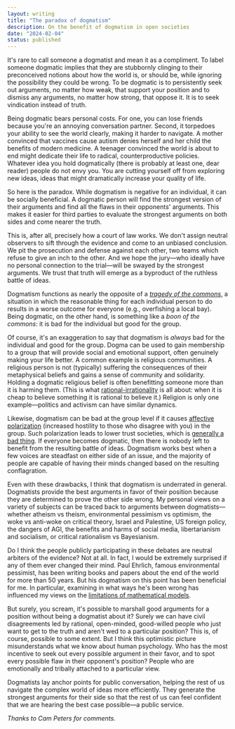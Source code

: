 ```yaml
---
layout: writing
title: "The paradox of dogmatism"
description: On the benefit of dogmatism in open societies
date: "2024-02-04" 
status: published
---
```


It's rare to call someone a dogmatist and mean it as a compliment. To label someone dogmatic implies that they are stubbornly clinging to their preconceived notions about how the world is, or should be, while ignoring the possibility they could be wrong. To be dogmatic is to persistently seek out arguments, no matter how weak, that support your position and to dismiss any arguments, no matter how strong, that oppose it. It is to seek vindication instead of truth.

Being dogmatic bears personal costs. For one, you can lose friends because you're an annoying conversation partner. Second, it torpedoes your ability to see the world clearly, making it harder to navigate. A mother convinced that vaccines cause autism denies herself and her child the benefits of modern medicine. A teenager convinced the world is about to end might dedicate their life to radical, counterproductive policies. Whatever idea you hold dogmatically (there is probably at least one, dear reader) people do not envy you. You are cutting yourself off from exploring new ideas, ideas that might dramatically increase your quality of life.

So here is the paradox. While dogmatism is negative for an individual, it can be socially beneficial. A dogmatic person will find the strongest version of their arguments and find all the flaws in their opponents' arguments. This makes it easier for third parties to evaluate the strongest arguments on both sides and come nearer the truth.

This is, after all, precisely how a court of law works. We don't assign neutral observers to sift through the evidence and come to an unbiased conclusion. We pit the prosecution and defense against each other, two teams which refuse to give an inch to the other. And we hope the jury—who ideally have no personal connection to the trial—will be swayed by the strongest arguments. We trust that truth will emerge as a byproduct of the ruthless battle of ideas.

Dogmatism functions as nearly the opposite of a [_tragedy of the commons_](https://en.wikipedia.org/wiki/Tragedy_of_the_commons), a situation in which the reasonable thing for each individual person to do results in a worse outcome for everyone (e.g., overfishing a local bay). Being dogmatic, on the other hand, is something like a _boon of the commons_: it is bad for the individual but good for the group.

Of course, it's an exaggeration to say that dogmatism is _always_ bad for the individual and good for the group. Dogma can be used to gain membership to a group that will provide social and emotional support, often genuinely making your life better. A common example is religious communities. A religious person is not (typically) suffering the consequences of their metaphysical beliefs and gains a sense of community and solidarity. Holding a dogmatic religious belief is often benefitting someone more than it is harming them. (This is what [rational-irrationality](https://en.wikipedia.org/wiki/Rational_irrationality) is all about: when it is cheap to believe something it is rational to believe it.) Religion is only one example—politics and activism can have similar dynamics.

Likewise, dogmatism can be bad at the group level if it causes [affective polarization](https://en.wikipedia.org/wiki/Political_polarization#:~:text=Affective%20polarization%20refers%20to%20the%20phenomenon%20where%20individuals'%20feelings%20and,or%20group%20become%20more%20negative.) (increased hostility to those who disagree with you) in the group. Such polarization leads to lower trust societies, which is [generally a bad thing](https://www.theatlantic.com/ideas/archive/2020/10/collapsing-levels-trust-are-devastating-america/616581/). If everyone becomes dogmatic, then there is nobody left to benefit from the resulting battle of ideas. Dogmatism works best when a few voices are steadfast on either side of an issue, and the majority of people are capable of having their minds changed based on the resulting conflagration. 

Even with these drawbacks, I think that dogmatism is underrated in general. Dogmatists provide the best arguments in favor of their position because they are determined to prove the other side wrong. My personal views on a variety of subjects can be traced back to arguments between dogmatists—whether atheism vs theism, environmental pessimism vs optimism, the woke vs anti-woke on critical theory, Israel and Palestine, US foreign policy, the dangers of AGI, the benefits and harms of social media, libertarianism and socialism, or critical rationalism vs Bayesianism.

Do I think the people publicly participating in these debates are neutral arbiters of the evidence? Not at all. In fact, I would be extremely surprised if any of them ever changed their mind. Paul Ehrlich, famous environmental pessimist, has been writing books and papers about the end of the world for more than 50 years. But his dogmatism on this point has been beneficial for me. In particular, examining in what ways he's been wrong has influenced my views on the [limitations of mathematical models](https://benchugg.com/writing/mismeasure-of-models/).

But surely, you scream, it's possible to marshall good arguments for a position without being a dogmatist about it? Surely we can have civil disagreements led by rational, open-minded, good-willed people who just want to get to the truth and aren't wed to a particular position? This is, of course, possible to some extent. But I think this optimistic picture misunderstands what we know about human psychology. Who has the most incentive to seek out every possible argument in their favor, and to spot every possible flaw in their opponent's position? People who are emotionally and tribally attached to a particular view.  

Dogmatists lay anchor points for public conversation, helping the rest of us navigate the complex world of ideas more efficiently. They generate the strongest arguments for their side so that the rest of us can feel confident that we are hearing the best case possible—a public service.

_Thanks to Cam Peters for comments._